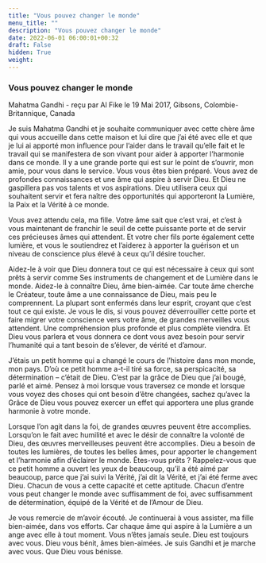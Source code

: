 ```yaml
---
title: "Vous pouvez changer le monde"
menu_title: ""
description: "Vous pouvez changer le monde"
date: 2022-06-01 06:00:01+00:32
draft: False
hidden: True
weight:
---
```

### Vous pouvez changer le monde

Mahatma Gandhi - reçu par Al Fike le 19 Mai 2017, Gibsons, Colombie-Britannique, Canada

Je suis Mahatma Gandhi et je souhaite communiquer avec cette chère âme qui vous accueille dans cette maison et lui dire que j’ai été avec elle et que je lui ai apporté mon influence pour l’aider dans le travail qu’elle fait et le travail qui se manifestera de son vivant pour aider à apporter l’harmonie dans ce monde. Il y a une grande porte qui est sur le point de s’ouvrir, mon amie, pour vous dans le service. Vous vous êtes bien préparé. Vous avez de profondes connaissances et une âme qui aspire à servir Dieu. Et Dieu ne gaspillera pas vos talents et vos aspirations. Dieu utilisera ceux qui souhaitent servir et fera naître des opportunités qui apporteront la Lumière, la Paix et la Vérité à ce monde.

Vous avez attendu cela, ma fille. Votre âme sait que c’est vrai, et c’est à vous maintenant de franchir le seuil de cette puissante porte et de servir ces précieuses âmes qui attendent. Et votre cher fils porte également cette lumière, et vous le soutiendrez et l’aiderez à apporter la guérison et un niveau de conscience plus élevé à ceux qu’il désire toucher.

Aidez-le à voir que Dieu donnera tout ce qui est nécessaire à ceux qui sont prêts à servir comme Ses instruments de changement et de Lumière dans le monde. Aidez-le à connaître Dieu, âme bien-aimée. Car toute âme cherche le Créateur, toute âme a une connaissance de Dieu, mais peu le comprennent. La plupart sont enfermés dans leur esprit, croyant que c’est tout ce qui existe. Je vous le dis, si vous pouvez déverrouiller cette porte et faire migrer votre conscience vers votre âme, de grandes merveilles vous attendent. Une compréhension plus profonde et plus complète viendra. Et Dieu vous parlera et vous donnera ce dont vous avez besoin pour servir l’humanité qui a tant besoin de s’élever, de vérité et d’amour.

J’étais un petit homme qui a changé le cours de l’histoire dans mon monde, mon pays. D’où ce petit homme a-t-il tiré sa force, sa perspicacité, sa détermination – c’était de Dieu. C’est par la grâce de Dieu que j’ai bougé, parlé et aimé. Pensez à moi lorsque vous traversez ce monde et lorsque vous voyez des choses qui ont besoin d’être changées, sachez qu’avec la Grâce de Dieu vous pouvez exercer un effet qui apportera une plus grande harmonie à votre monde.

Lorsque l’on agit dans la foi, de grandes œuvres peuvent être accomplies. Lorsqu’on le fait avec humilité et avec le désir de connaître la volonté de Dieu, des œuvres merveilleuses peuvent être accomplies. Dieu a besoin de toutes les lumières, de toutes les belles âmes, pour apporter le changement et l’harmonie afin d’éclairer le monde. Êtes-vous prêts ? Rappelez-vous que ce petit homme a ouvert les yeux de beaucoup, qu’il a été aimé par beaucoup, parce que j’ai suivi la Vérité, j’ai dit la Vérité, et j’ai été ferme avec Dieu. Chacun de vous a cette capacité et cette aptitude. Chacun d’entre vous peut changer le monde avec suffisamment de foi, avec suffisamment de détermination, équipé de la Vérité et de l’Amour de Dieu.

Je vous remercie de m’avoir écouté. Je continuerai à vous assister, ma fille bien-aimée, dans vos efforts. Car chaque âme qui aspire à la Lumière a un ange avec elle à tout moment. Vous n’êtes jamais seule. Dieu est toujours avec vous.
Dieu vous bénit, âmes bien-aimées. Je suis Gandhi et je marche avec vous. Que Dieu vous bénisse.



